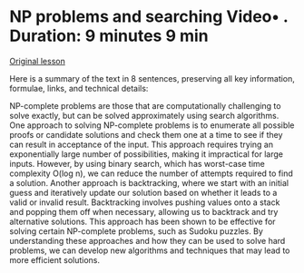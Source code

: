 # NP problems and searching Video• . Duration: 9 minutes 9 min

[Original lesson](https://www.coursera.org/learn/uol-algorithms-and-data-structures-1/lecture/AGolo/np-problems-and-searching)

Here is a summary of the text in 8 sentences, preserving all key information, formulae, links, and technical details:

NP-complete problems are those that are computationally challenging to solve exactly, but can be solved approximately using search algorithms. One approach to solving NP-complete problems is to enumerate all possible proofs or candidate solutions and check them one at a time to see if they can result in acceptance of the input. This approach requires trying an exponentially large number of possibilities, making it impractical for large inputs. However, by using binary search, which has worst-case time complexity O(log n), we can reduce the number of attempts required to find a solution. Another approach is backtracking, where we start with an initial guess and iteratively update our solution based on whether it leads to a valid or invalid result. Backtracking involves pushing values onto a stack and popping them off when necessary, allowing us to backtrack and try alternative solutions. This approach has been shown to be effective for solving certain NP-complete problems, such as Sudoku puzzles. By understanding these approaches and how they can be used to solve hard problems, we can develop new algorithms and techniques that may lead to more efficient solutions.

